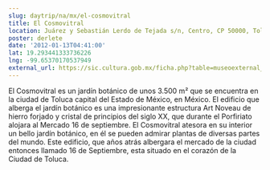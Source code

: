 ```yaml
---
slug: daytrip/na/mx/el-cosmovitral
title: El Cosmovitral
location: Juárez y Sebastián Lerdo de Tejada s/n, Centro, CP 50000, Toluca de Lerdo, Estado de México 50069
poster: derlete
date: '2012-01-13T04:41:00'
lat: 19.293441333736226
lng: -99.65370170537949
external_url: https://sic.cultura.gob.mx/ficha.php?table=museoexternal_url
---
```


El Cosmovitral es un jardín botánico de unos 3.500 m² que se encuentra en la ciudad de Toluca capital del Estado de México, en México. El edificio que alberga el jardín botánico es una impresionante estructura Art Noveau de hierro forjado y cristal de principios del siglo XX, que durante el Porfiriato alojara al Mercado 16 de septiembre. El Cosmovitral atesora en su interior un bello jardín botánico, en él se pueden admirar plantas de diversas partes del mundo. Este edificio, que años atrás albergara el mercado de la ciudad entonces llamado 16 de Septiembre, esta situado en el corazón de la Ciudad de Toluca.
